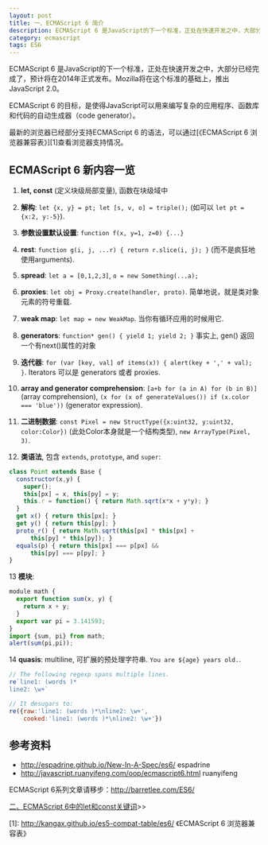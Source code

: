 ```yaml
---
layout: post
title: 一、ECMAScript 6 简介
description: ECMAScript 6 是JavaScript的下一个标准，正处在快速开发之中，大部分已经完成了，预计将在2014年正式发布。
category: ecmascript
tags: ES6
---
```


ECMAScript 6 是JavaScript的下一个标准，正处在快速开发之中，大部分已经完成了，预计将在2014年正式发布。Mozilla将在这个标准的基础上，推出JavaScript 2.0。

ECMAScript 6 的目标，是使得JavaScript可以用来编写复杂的应用程序、函数库和代码的自动生成器（code generator）。

最新的浏览器已经部分支持ECMAScript 6 的语法，可以通过[《ECMAScript 6 浏览器兼容表》][1]查看浏览器支持情况。

## ECMAScript 6 新内容一览

1. **let, const** (定义块级局部变量), 函数在块级域中

2. **解构**: `let {x, y} = pt; let [s, v, o] = triple();` (如可以 `let pt = {x:2, y:-5}`).

3. **参数设置默认设置**: `function f(x, y=1, z=0) {...}`

4. **rest**: `function g(i, j, ...r) { return r.slice(i, j); }` (而不是疯狂地使用arguments).

5. **spread**: `let a = [0,1,2,3]`, `o = new Something(...a);`

6. **proxies**: `let obj = Proxy.create(handler, proto)`. 简单地说，就是类对象元素的符号重载.

7. **weak map**: `let map = new WeakMap`. 当你有循环应用的时候用它.

8. **generators**: `function* gen() { yield 1; yield 2; }` 事实上, gen() 返回一个有next()属性的对象

9. **迭代器**: `for (var [key, val] of items(x)) { alert(key + ',' + val); }`. Iterators 可以是 generators 或者 proxies.

10. **array and generator comprehension**: `[a+b for (a in A) for (b in B)]` (array comprehension), `(x for (x of generateValues()) if (x.color === 'blue'))` (generator expression).

11. **二进制数据**: `const Pixel = new StructType({x:uint32, y:uint32, color:Color})` (此处Color本身就是一个结构类型), `new ArrayType(Pixel, 3)`.

12. **类语法**, 包含 `extends`, `prototype`, and `super`:

```javascript
class Point extends Base {
  constructor(x,y) {
    super();
    this[px] = x, this[py] = y;
    this.r = function() { return Math.sqrt(x*x + y*y); }
  }
  get x() { return this[px]; }
  get y() { return this[py]; }
  proto_r() { return Math.sqrt(this[px] * this[px] +
      this[py] * this[py]); }
  equals(p) { return this[px] === p[px] &&
      this[py] === p[py]; }
}
```

13 **模块**:

```javascript
module math {
  export function sum(x, y) {
    return x + y;
  }
  export var pi = 3.141593;
}
import {sum, pi} from math;
alert(sum(pi,pi));
```

14 **quasis**: multiline, 可扩展的预处理字符串. `You are ${age} years old.`.

```javascript
// The following regexp spans multiple lines.
re`line1: (words )*
line2: \w+`

// It desugars to:
re({raw:'line1: (words )*\nline2: \w+',
    cooked:'line1: (words )*\nline2: \w+'})
```

## 参考资料

- <http://espadrine.github.io/New-In-A-Spec/es6/>  espadrine
- <http://javascript.ruanyifeng.com/oop/ecmascript6.html> ruanyifeng


ECMAScript 6系列文章请移步：<http://barretlee.com/ES6/>

<div class="page-ctrl">
	<span class="page-old" title="上一篇"><a href="#"></a></span>
	<span class="page-new" title="下一篇"><a href="/ES6-computed-properties">二、ECMAScript 6中的let和const关键词</a>&gt;&gt;</span>
</div>

[1]: http://kangax.github.io/es5-compat-table/es6/  《ECMAScript 6 浏览器兼容表》
